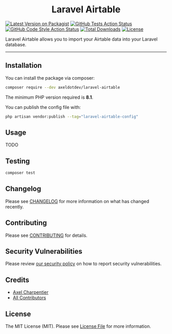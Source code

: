 <h1><center>Laravel Airtable</center></h1>

[![Latest Version on Packagist](https://img.shields.io/packagist/v/axeldotdev/laravel-airtable.svg?style=flat-square)](https://packagist.org/packages/axeldotdev/laravel-airtable)
[![GitHub Tests Action Status](https://img.shields.io/github/workflow/status/axeldotdev/laravel-airtable/run-tests?label=tests)](https://github.com/axeldotdev/laravel-airtable/actions?query=workflow%3Arun-tests+branch%3Amain)
[![GitHub Code Style Action Status](https://img.shields.io/github/workflow/status/axeldotdev/laravel-airtable/Check%20&%20fix%20styling?label=code%20style)](https://github.com/axeldotdev/laravel-airtable/actions?query=workflow%3A"Check+%26+fix+styling"+branch%3Amain)
[![Total Downloads](https://img.shields.io/packagist/dt/axeldotdev/laravel-airtable.svg?style=flat-square)](https://packagist.org/packages/axeldotdev/laravel-airtable)
[![License](https://img.shields.io/packagist/l/axeldotdev/laravel-airtable.svg?style=flat-square)](https://packagist.org/packages/axeldotdev/laravel-airtable)

Laravel Airtable allows you to import your Airtable data into your Laravel database.

------

## Installation

You can install the package via composer:

```bash
composer require --dev axeldotdev/laravel-airtable
```

The minimum PHP version required is **8.1**.

You can publish the config file with:

```bash
php artisan vendor:publish --tag="laravel-airtable-config"
```

## Usage

TODO

## Testing

```bash
composer test
```

## Changelog

Please see [CHANGELOG](CHANGELOG.md) for more information on what has changed recently.

## Contributing

Please see [CONTRIBUTING](.github/CONTRIBUTING.md) for details.

## Security Vulnerabilities

Please review [our security policy](../../security/policy) on how to report security vulnerabilities.

## Credits

- [Axel Charpentier](https://github.com/axeldotdev)
- [All Contributors](../../contributors)

## License

The MIT License (MIT). Please see [License File](LICENSE.md) for more information.
